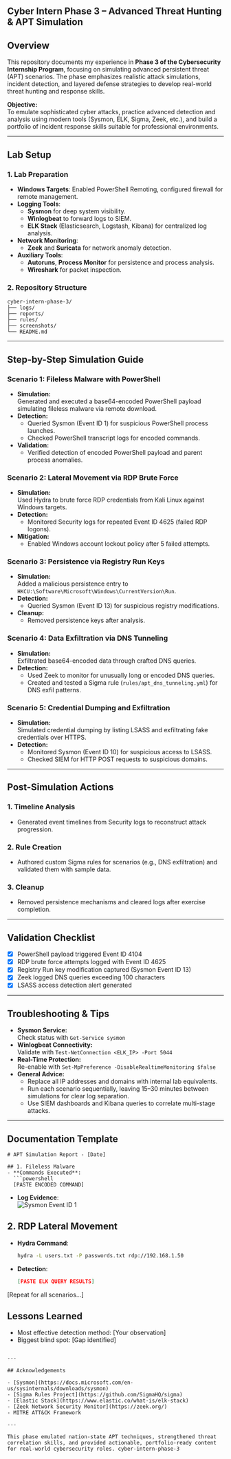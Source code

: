 ## Cyber Intern Phase 3 – Advanced Threat Hunting & APT Simulation

## Overview

This repository documents my experience in **Phase 3 of the Cybersecurity Internship Program**, focusing on simulating advanced persistent threat (APT) scenarios. The phase emphasizes realistic attack simulations, incident detection, and layered defense strategies to develop real-world threat hunting and response skills.

**Objective:**  
To emulate sophisticated cyber attacks, practice advanced detection and analysis using modern tools (Sysmon, ELK, Sigma, Zeek, etc.), and build a portfolio of incident response skills suitable for professional environments.

---

## Lab Setup

### 1. Lab Preparation

- **Windows Targets**: Enabled PowerShell Remoting, configured firewall for remote management.
- **Logging Tools**:  
  - **Sysmon** for deep system visibility.
  - **Winlogbeat** to forward logs to SIEM.
  - **ELK Stack** (Elasticsearch, Logstash, Kibana) for centralized log analysis.
- **Network Monitoring**:  
  - **Zeek** and **Suricata** for network anomaly detection.
- **Auxiliary Tools**:  
  - **Autoruns**, **Process Monitor** for persistence and process analysis.
  - **Wireshark** for packet inspection.

### 2. Repository Structure

```
cyber-intern-phase-3/
├── logs/
├── reports/
├── rules/
├── screenshots/
└── README.md
```

---

## Step-by-Step Simulation Guide

### Scenario 1: Fileless Malware with PowerShell

- **Simulation:**  
  Generated and executed a base64-encoded PowerShell payload simulating fileless malware via remote download.
- **Detection:**  
  - Queried Sysmon (Event ID 1) for suspicious PowerShell process launches.
  - Checked PowerShell transcript logs for encoded commands.
- **Validation:**  
  - Verified detection of encoded PowerShell payload and parent process anomalies.

### Scenario 2: Lateral Movement via RDP Brute Force

- **Simulation:**  
  Used Hydra to brute force RDP credentials from Kali Linux against Windows targets.
- **Detection:**  
  - Monitored Security logs for repeated Event ID 4625 (failed RDP logons).
- **Mitigation:**  
  - Enabled Windows account lockout policy after 5 failed attempts.

### Scenario 3: Persistence via Registry Run Keys

- **Simulation:**  
  Added a malicious persistence entry to `HKCU:\Software\Microsoft\Windows\CurrentVersion\Run`.
- **Detection:**  
  - Queried Sysmon (Event ID 13) for suspicious registry modifications.
- **Cleanup:**  
  - Removed persistence keys after analysis.

### Scenario 4: Data Exfiltration via DNS Tunneling

- **Simulation:**  
  Exfiltrated base64-encoded data through crafted DNS queries.
- **Detection:**  
  - Used Zeek to monitor for unusually long or encoded DNS queries.
  - Created and tested a Sigma rule (`rules/apt_dns_tunneling.yml`) for DNS exfil patterns.

### Scenario 5: Credential Dumping and Exfiltration

- **Simulation:**  
  Simulated credential dumping by listing LSASS and exfiltrating fake credentials over HTTPS.
- **Detection:**  
  - Monitored Sysmon (Event ID 10) for suspicious access to LSASS.
  - Checked SIEM for HTTP POST requests to suspicious domains.

---

## Post-Simulation Actions

### 1. Timeline Analysis

- Generated event timelines from Security logs to reconstruct attack progression.

### 2. Rule Creation

- Authored custom Sigma rules for scenarios (e.g., DNS exfiltration) and validated them with sample data.

### 3. Cleanup

- Removed persistence mechanisms and cleared logs after exercise completion.

---

## Validation Checklist

- [x] PowerShell payload triggered Event ID 4104
- [x] RDP brute force attempts logged with Event ID 4625
- [x] Registry Run key modification captured (Sysmon Event ID 13)
- [x] Zeek logged DNS queries exceeding 100 characters
- [x] LSASS access detection alert generated

---

## Troubleshooting & Tips

- **Sysmon Service:**  
  Check status with `Get-Service sysmon`
- **Winlogbeat Connectivity:**  
  Validate with `Test-NetConnection <ELK_IP> -Port 5044`
- **Real-Time Protection:**  
  Re-enable with `Set-MpPreference -DisableRealtimeMonitoring $false`
- **General Advice:**  
  - Replace all IP addresses and domains with internal lab equivalents.
  - Run each scenario sequentially, leaving 15–30 minutes between simulations for clear log separation.
  - Use SIEM dashboards and Kibana queries to correlate multi-stage attacks.

---

## Documentation Template

```
# APT Simulation Report - [Date]

## 1. Fileless Malware
- **Commands Executed**:  
  ```powershell
  [PASTE ENCODED COMMAND]
  ```
- **Log Evidence**:  
  ![Sysmon Event ID 1](screenshots/fileless_sysmon.png)

## 2. RDP Lateral Movement
- **Hydra Command**:  
  ```bash
  hydra -L users.txt -P passwords.txt rdp://192.168.1.50
  ```
- **Detection**:  
  ```json
  [PASTE ELK QUERY RESULTS]
  ```

[Repeat for all scenarios...]

## Lessons Learned
- Most effective detection method: [Your observation]
- Biggest blind spot: [Gap identified]
```

---

## Acknowledgements

- [Sysmon](https://docs.microsoft.com/en-us/sysinternals/downloads/sysmon)
- [Sigma Rules Project](https://github.com/SigmaHQ/sigma)
- [Elastic Stack](https://www.elastic.co/what-is/elk-stack)
- [Zeek Network Security Monitor](https://zeek.org/)
- MITRE ATT&CK Framework

---

This phase emulated nation-state APT techniques, strengthened threat correlation skills, and provided actionable, portfolio-ready content for real-world cybersecurity roles. cyber-intern-phase-3

